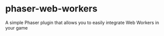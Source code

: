 # phaser-web-workers
A simple Phaser plugin that allows you to easily integrate Web Workers in your game
